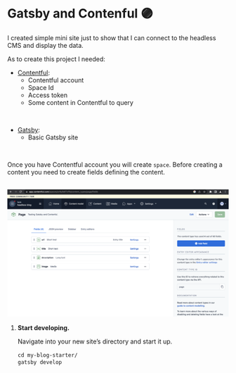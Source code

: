 # Gatsby and Contenful 🟣

I created simple mini site just to show that I can connect to the headless CMS and display the data.

As to create this project I needed:

- [Contentful](https://www.contentful.com/):
  - Contentful account
  - Space Id
  - Access token
  - Some content in Contentful to query


<br>


- [Gatsby](https://www.gatsbyjs.com/):
  - Basic Gatsby site


<br>


Once you have Contentful account you will create `space`. Before creating a content you need to create fields defining the content.


<br>


<img src="/assets/content-fields.png">


<br>















1.  **Start developing.**

    Navigate into your new site’s directory and start it up.

    ```shell
    cd my-blog-starter/
    gatsby develop
    ```


